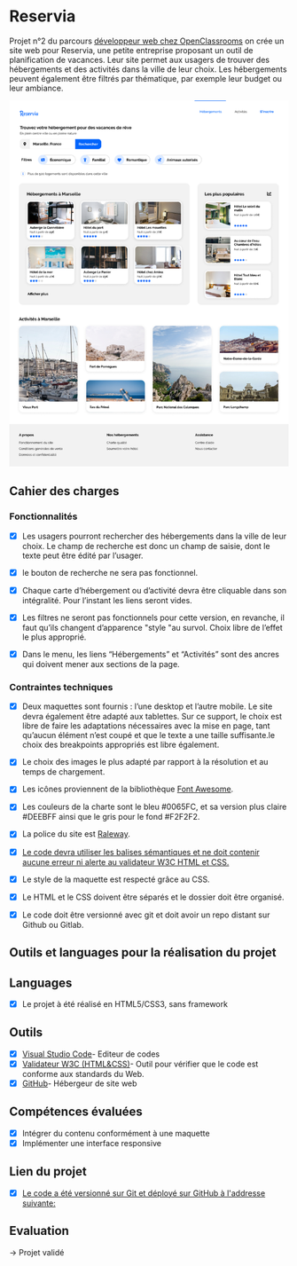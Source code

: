 # Reservia 

Projet n°2 du parcours [développeur web chez OpenClassrooms](https://openclassrooms.com/fr/paths185-developpeur-web#path-tabs) on crée un site web pour Reservia, une petite entreprise proposant un outil de planification de vacances. Leur site permet aux usagers de trouver des hébergements et des activités dans la ville de leur choix. Les hébergements peuvent également être filtrés par thématique, par exemple leur budget ou leur ambiance.

![desktop reservia](/maquette/desktop.png)

## Cahier des charges

### Fonctionnalités

- [x] Les usagers pourront rechercher des hébergements dans la ville de leur choix. Le champ de recherche est donc un champ de saisie, dont le texte peut être édité par l’usager. 

- [x] le bouton de recherche ne sera pas fonctionnel.

- [X] Chaque carte d’hébergement ou d’activité devra être cliquable dans son intégralité. Pour l’instant les liens seront vides.

- [X] Les filtres ne seront pas fonctionnels pour cette version, en revanche, il faut qu’ils changent d’apparence "style "au survol. Choix libre de l’effet le plus approprié.

- [X] Dans le menu, les liens “Hébergements” et “Activités” sont des ancres qui doivent mener aux sections de la page.
 

### Contraintes techniques

- [x] Deux maquettes sont fournis : l’une desktop et l’autre mobile. Le site devra également être adapté aux tablettes. Sur ce support, le choix est libre de faire les adaptations nécessaires avec la mise en page, tant qu’aucun élément n’est coupé et que le texte a une taille suffisante.le choix des breakpoints appropriés est libre également.

- [x] Le choix des images le plus adapté par rapport à la résolution et au temps de chargement.

- [x] Les icônes proviennent de la bibliothèque [Font Awesome](https://fontawesome.com/).

- [x] Les couleurs de la charte sont le bleu #0065FC, et sa version plus claire #DEEBFF ainsi que le gris pour le fond #F2F2F2.

- [x] La police du site est [Raleway](https://fonts.google.com/specimen/Raleway).

- [x] [Le code devra utiliser les balises sémantiques et ne doit contenir aucune erreur ni alerte au validateur W3C HTML et CSS.](https://validator.w3.org/nu/?doc=https%3A%2F%2Flyesharrar.github.io%2FLyesHarrar_2_31052021%2F)

- [x] Le style de la maquette est respecté grâce au CSS.

- [x] Le HTML et le CSS doivent être séparés et le dossier doit être organisé.

- [x] Le code doit être versionné avec git et doit avoir un repo distant sur Github ou Gitlab.

## Outils et languages pour la réalisation du projet

## Languages
- [x] Le projet à été réalisé en HTML5/CSS3, sans framework 

## Outils         
- [x] [Visual Studio Code](https://code.visualstudio.com/)- Editeur de codes
- [x] [Validateur W3C (HTML&CSS)](https://validator.w3.org/)- Outil pour vérifier que le code est conforme aux standards du Web.
- [x] [GitHub](https://github.com/)- Hébergeur de site web 

## Compétences évaluées

- [x] Intégrer du contenu conformément à une maquette
- [x] Implémenter une interface responsive

## Lien du projet 
- [x] [Le code a été versionné sur Git et déployé sur GitHub à l'addresse suivante:](https://djaziraoc.github.io/transformez-une-maquette-en-site-web/)

## Evaluation
-> Projet validé